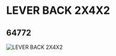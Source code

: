 # LEVER BACK 2X4X2
## 64772
![LEVER BACK 2X4X2](https://lc-www-live-s.legocdn.com/media/bricks/5/2/4537853.jpg)